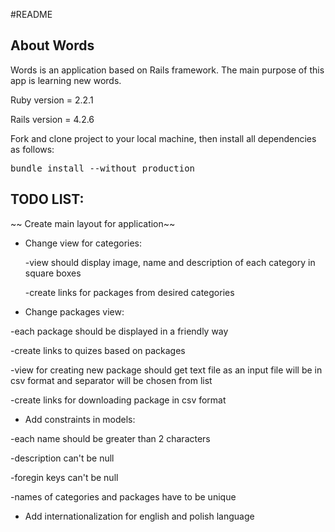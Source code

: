 #README
## About Words
Words is an application based on Rails framework. The main purpose of this app is learning new words.


Ruby version = 2.2.1

Rails version = 4.2.6

Fork and clone project to your local machine, then install all dependencies as follows:

<tt>bundle install --without production</tt>


## TODO LIST:

~~ Create main layout for application~~

* Change view for categories:

  -view should display image, name and description of each category in square boxes
  
  -create links for packages from desired categories
  
* Change packages view:

-each package should be displayed in a friendly way

-create links to quizes based on packages

-view for creating new package should get text file as an input file will be in csv format and separator will be chosen from list

-create links for downloading package in csv format

* Add constraints in models:

-each name should be greater than 2 characters

-description can't be null

-foregin keys can't be null

-names of categories and packages have to be unique
 
* Add internationalization for english and polish language
